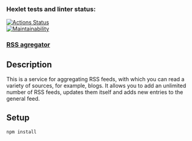 ### Hexlet tests and linter status:
[![Actions Status](https://github.com/EkaterinaRina/frontend-project-11/actions/workflows/hexlet-check.yml/badge.svg)](https://github.com/EkaterinaRina/frontend-project-11/actions)  
[![Maintainability](https://api.codeclimate.com/v1/badges/deca3f04f6993791dda2/maintainability)](https://codeclimate.com/github/EkaterinaRina/frontend-project-11/maintainability)  
  
### [RSS agregator](https://frontend-project-11-three-sepia.vercel.app/  )  
  
## Description  
This is a service for aggregating RSS feeds, with which you can read a variety of sources, for example, blogs. It allows you to add an unlimited number of RSS feeds, updates them itself and adds new entries to the general feed.  

## Setup  
```javascript  
npm install  
```  

